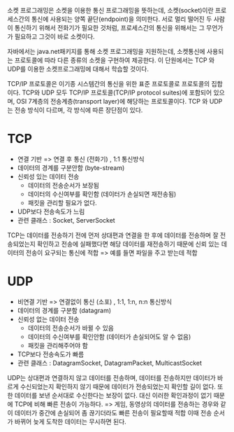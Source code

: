 소켓 프로그래밍은 소켓을 이용한 통신 프로그래밍을 뜻하는데, 소켓(socket)이란 프로세스간의 통신에 사용되는 양쪽 끝단(endpoint)을 의미한다.
서로 멀리 떨어진 두 사람이 통신하기 위해서 전화기가 필요한 것처럼, 프로세스간의 통신을 위해서는 그 무언가가 필요하고 그것이 바로 소켓이다.

자바에서는 java.net패키지를 통해 소켓 프로그래밍을 지원하는데, 소켓통신에 사용되는 프로토콜에 따라 다른 종류의 소켓을 구현하여 제공한다.
이 단원에서는 TCP 와 UDP를 이용한 소켓프로그래밍에 대해서 학습할 것이다.

TCP/IP 프로토콜은 이기종 시스템간의 통신을 위한 표준 프로토콜로 프로토콜의 집합이다.
TCP와 UDP 모두 TCP/IP 프로토콜(TCP/IP protocol suites)에 포함되어 있으며, OSI 7계층의 전송계층(transport layer)에 해당하는 프로토콜이다.
TCP 와 UDP는 전송 방식이 다르며, 각 방식에 따른 장단점이 있다.

# TCP

- 연결 기반 => 연결 후 통신 (전화기) , 1:1 통신방식
- 데이터의 경계를 구분안함 (byte-stream)
- 신뢰성 있는 데이터 전송
    - 데이터의 전송순서가 보장됨
    - 데이터의 수신여부를 확인함 (데이터가 손실되면 재전송됨)
    - 패킷을 관리할 필요가 없다.
- UDP보다 전송속도가 느림
- 관련 클래스 : Socket, ServerSocket

TCP는 데이터를 전송하기 전에 먼저 상대편과 연결을 한 후에 데이터를 전송하며 잘 전송되었는지 확인하고 전송에 실패했다면 해당 데이터를 재전송하기
때문에 신뢰 있는 데이터의 전송이 요구되는 통신에 적합 => 예를 들면 파일을 주고 받는데 적합

# UDP

- 비연결 기반 => 연결없이 통신 (소포) , 1:1, 1:n, n:n 통신방식
- 데이터의 경계를 구분함 (datagram)
- 신뢰성 없는 데이터 전송
    - 데이터의 전송순서가 바뀔 수 있음
    - 데이터의 수신여부를 확인안함 (데이터가 손실되어도 알 수 없음)
    - 패킷을 관리해주어야 함
- TCP보다 전송속도가 빠름
- 관련 클래스 : DatagramSocket, DatagramPacket, MulticastSocket

UDP는 상대편과 연결하지 않고 데이터를 전송하며, 데이터를 전송하지만 데이터가 바르게 수신되었는지 확인하지 않기
때문에 데이터가 전송되었는지 확인할 길이 없다. 또한 데이터를 보낸 순서대로 수신한다는 보장이 없다.
대신 이러한 확인과정이 없기 때문에 TCP에 비해 빠른 전송이 가능하다. => 게임, 동영상의 데이터를 전송하는 경우와 같이 데이터가 중간에 손실되어 좀 끊기더라도 빠른 전송이 필요할때 적합
이때 전송 순서가 바뀌어 늦게 도착한 데이터는 무시하면 된다.
